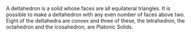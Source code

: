 A deltahedron is a solid whose faces are all equilateral triangles. It
is possible to make a deltahedron with any even number of faces above
two. Eight of the deltahedra are convex and three of these, the
tetrahedron, the octahedron and the icosahedron, are Platonic Solids.
